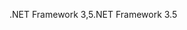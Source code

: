 <span data-ttu-id="1eb12-101">.NET Framework 3,5</span><span class="sxs-lookup"><span data-stu-id="1eb12-101">.NET Framework 3.5</span></span>